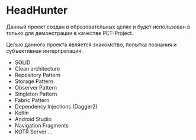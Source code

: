# HeadHunter 
Данный проект создан в образовательных целях и будет использован в только для демонстрации в качестве PET-Project.

Целью данного проекта является знакомство, попытка познания и субъективная интерпретация:

* SOLID
* Clean architecture
* Repository Pattern
* Storage Pattern
* Observer Pattern
* Singleton Pattern
* Fabric Pattern
* Dependency Injections (Dagger2)
* Kotlin
* Android Studio
* Navigation Fragments
* KOTR Server
...
